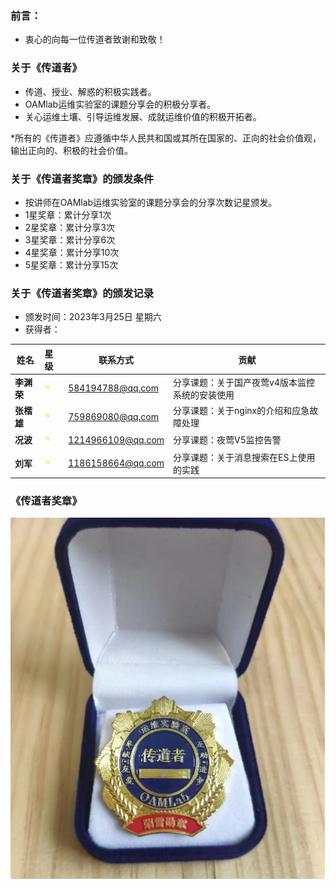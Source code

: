 ### 前言：
- 衷心的向每一位传道者致谢和致敬！

### 关于《传道者》
- 传道、授业、解惑的积极实践者。
- OAMlab运维实验室的课题分享会的积极分享者。
- 关心运维土壤、引导运维发展、成就运维价值的积极开拓者。

*所有的《传道者》应遵循中华人民共和国或其所在国家的、正向的社会价值观，输出正向的、积极的社会价值。

### 关于《传道者奖章》的颁发条件
- 按讲师在OAMlab运维实验室的课题分享会的分享次数记星颁发。
- 1星奖章：累计分享1次
- 2星奖章：累计分享3次
- 3星奖章：累计分享6次
- 4星奖章：累计分享10次
- 5星奖章：累计分享15次

### 关于《传道者奖章》的颁发记录
- 颁发时间：2023年3月25日 星期六
- 获得者：

| 姓名						 | 星级	                            |联系方式| 贡献                      |
|----------|:-------------------------------|-----------------|-------------------------|
| **李渊荣**  | <font color="#FFD700">⭐</font> |   584194788@qq.com | 分享课题：关于国产夜莺v4版本监控系统的安装使用 |
| **张楷雄**  | <font color="#FFD700">⭐</font> |  759869080@qq.com | 分享课题：关于nginx的介绍和应急故障处理  |
| **况波**   | <font color="#FFD700">⭐</font> |   1214966109@qq.com | 分享课题：夜莺V5监控告警           |
| **刘军**   | <font color="#FFD700">⭐</font> |  1186158664@qq.com | 分享课题：关于消息搜索在ES上使用的实践    |



### 《传道者奖章》

<p align="left">
	<img alt="Preacher_Medal_1_Star" src="./501_1_star_medal.png">
</p>